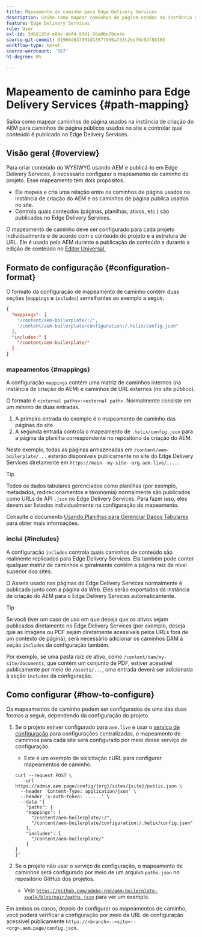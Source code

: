 ```yaml
---
title: Mapeamento de caminho para Edge Delivery Services
description: Saiba como mapear caminhos de página usados na instância de criação do AEM para caminhos de página públicos usados no site e controlar qual conteúdo é publicado no Edge Delivery Services.
feature: Edge Delivery Services
role: User
exl-id: 3d68135d-e84c-4bf4-93d1-38a0be70ce4a
source-git-commit: 01966d837391d13577956a733c2ee7dc02f88103
workflow-type: tm+mt
source-wordcount: '567'
ht-degree: 0%

---
```


# Mapeamento de caminho para Edge Delivery Services {#path-mapping}

Saiba como mapear caminhos de página usados na instância de criação do AEM para caminhos de página públicos usados no site e controlar qual conteúdo é publicado no Edge Delivery Services.

## Visão geral {#overview}

Para criar conteúdo do WYSIWYG usando AEM e publicá-lo em Edge Delivery Services, é necessário configurar o mapeamento de caminho do projeto. Esse mapeamento tem dois propósitos.

* Ele mapeia e cria uma relação entre os caminhos de página usados na instância de criação do AEM e os caminhos de página pública usados no site.
* Controla quais conteúdos (páginas, planilhas, ativos, etc.) são publicados no Edge Delivery Services.

O mapeamento de caminho deve ser configurado para cada projeto individualmente e de acordo com o conteúdo do projeto e a estrutura de URL. Ele é usado pelo AEM durante a publicação de conteúdo e durante a edição de conteúdo no [Editor Universal.](/help/sites-cloud/authoring/universal-editor/navigation.md)

## Formato de configuração {#configuration-format}

O formato da configuração de mapeamento de caminho contém duas seções (`mappings` e `includes`) semelhantes ao exemplo a seguir.

```json
{
  "mappings": [
    "/content/aem-boilerplate/:/",
    "/content/aem-boilerplate/configuration:/.helix/config.json"
  ],
  "includes:" [
    "/content/aem-boilerplate/"
  ]
}
```

### mapeamentos {#mappings}

A configuração `mappings` contém uma matriz de caminhos internos (na instância de criação do AEM) e caminhos de URL externos (no site público).

O formato é `<internal paths>:<external path>`. Normalmente consiste em um mínimo de duas entradas.

1. A primeira entrada do exemplo é o mapeamento de caminho das páginas do site.
1. A segunda entrada controla o mapeamento de `.helix/config.json` para a página da planilha correspondente no repositório de criação do AEM.

Neste exemplo, todas as páginas armazenadas em `/content/aem-boilerplate/...` estarão disponíveis publicamente no site do Edge Delivery Services diretamente em `https://main--my-site--org.aem.live/....`.

>[!TIP]
>
>Todos os dados tabulares gerenciados como planilhas (por exemplo, metadados, redirecionamentos e taxonomia) normalmente são publicados como URLs de API `.json` no Edge Delivery Services. Para fazer isso, eles devem ser listados individualmente na configuração de mapeamento.
>
>Consulte o documento [Usando Planilhas para Gerenciar Dados Tabulares](/help/edge/wysiwyg-authoring/tabular-data.md) para obter mais informações.

### inclui {#includes}

A configuração `includes` controla quais caminhos de conteúdo são realmente replicados para Edge Delivery Services. Ela também pode conter qualquer matriz de caminhos e geralmente contém a página raiz de nível superior dos sites.

O Assets usado nas páginas do Edge Delivery Services normalmente é publicado junto com a página da Web. Eles serão exportados da instância de criação do AEM para o Edge Delivery Services automaticamente.

>[!TIP]
>
>Se você tiver um caso de uso em que deseja que os ativos sejam publicados diretamente no Edge Delivery Services (por exemplo, deseja que as imagens ou PDF sejam diretamente acessíveis pelos URLs fora de um contexto de página), será necessário adicionar os caminhos DAM à seção `includes` da configuração também.
>
>Por exemplo, se uma pasta raiz de ativo, como `/content/dam/my-site/documents`, que contém um conjunto de PDF, estiver acessível publicamente por meio de `/assets/...`, uma entrada deverá ser adicionada à seção `includes` da configuração.

## Como configurar {#how-to-configure}

Os mapeamentos de caminho podem ser configurados de uma das duas formas a seguir, dependendo da configuração do projeto.

1. Se o projeto estiver configurado para `aem.live` e usar o [serviço de configuração](https://www.aem.live/docs/config-service-setup) para configurações centralizadas, o mapeamento de caminhos para cada site será configurado por meio desse serviço de configuração.

   * Este é um exemplo de solicitação cURL para configurar mapeamentos de caminho.

   ```text
   curl --request POST \
     --url https://admin.aem.page/config/{org}/sites/{site}/public.json \
     --header 'Content-Type: application/json' \
     --header 'x-auth-token: ......' \
     --data '{
       "paths": {
       "mappings": [
         "/content/aem-boilerplate/:/",
         "/content/aem-boilerplate/configuration:/.helix/config.json"
       ],
       "includes": [
         "/content/aem-boilerplate/"
       ]
   }
   }'
   ```

1. Se o projeto não usar o serviço de configuração, o mapeamento de caminhos será configurado por meio de um arquivo `paths.json` no repositório GitHub dos projetos.

   * Veja [`https://github.com/adobe-rnd/aem-boilerplate-xwalk/blob/main/paths.json`](https://github.com/adobe-rnd/aem-boilerplate-xwalk/blob/main/paths.json) para ver um exemplo.

Em ambos os casos, depois de configurar os mapeamentos de caminho, você poderá verificar a configuração por meio da URL de configuração acessível publicamente `https://<branch>--<site>--<org>.aem.page/config.json`.
